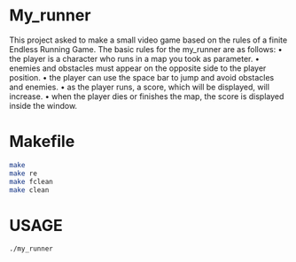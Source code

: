 # My_runner
This project asked to make a small video game based on the rules of a finite Endless Running Game.
The basic rules for the my_runner are as follows:
• the player is a character who runs in a map you took as parameter.
• enemies and obstacles must appear on the opposite side to the player position.
• the player can use the space bar to jump and avoid obstacles and enemies.
• as the player runs, a score, which will be displayed, will increase.
• when the player dies or finishes the map, the score is displayed inside the window.

# Makefile
```bash
make
make re
make fclean
make clean
```

# USAGE
```bash
./my_runner
```

